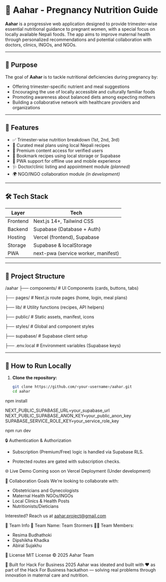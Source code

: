 # 🌸 Aahar - Pregnancy Nutrition Guide

**Aahar** is a progressive web application designed to provide trimester-wise essential nutritional guidance to pregnant women, with a special focus on locally available Nepali foods. The app aims to improve maternal health through personalized recommendations and potential collaboration with doctors, clinics, INGOs, and NGOs.

---

## 🧠 Purpose

The goal of **Aahar** is to tackle nutritional deficiencies during pregnancy by:
- Offering trimester-specific nutrient and meal suggestions
- Encouraging the use of locally accessible and culturally familiar foods
- Promoting awareness about balanced diets among expecting mothers
- Building a collaborative network with healthcare providers and organizations

---

## 🚀 Features

- ✅ Trimester-wise nutrition breakdown (1st, 2nd, 3rd)
- 🍲 Curated meal plans using local Nepali recipes
- 💬 Premium content access for verified users
- 🔖 Bookmark recipes using local storage or Supabase
- 📱 PWA support for offline use and mobile experience
- 🩺 Doctor/clinic listing and appointment module *(planned)*
- 🌍 NGO/INGO collaboration module *(in development)*

---

## 🛠 Tech Stack

| Layer      | Tech                        |
|------------|-----------------------------|
| Frontend   | Next.js 14+, Tailwind CSS   |
| Backend    | Supabase (Database + Auth)  |
| Hosting    | Vercel (frontend), Supabase |
| Storage    | Supabase & localStorage     |
| PWA        | next-pwa (service worker, manifest) |

---

## 📁 Project Structure
/aahar
├── components/ # UI Components (cards, buttons, tabs)

├── pages/ # Next.js route pages (home, login, meal plans)

├── lib/ # Utility functions (recipes, API helpers)

├── public/ # Static assets, manifest, icons

├── styles/ # Global and component styles

├── supabase/ # Supabase client setup

├── .env.local # Environment variables (Supabase keys)


---

## 🧪 How to Run Locally

1. **Clone the repository:**
   ```bash
   git clone https://github.com/<your-username>/aahar.git
   cd aahar
npm install

NEXT_PUBLIC_SUPABASE_URL=your_supabase_url
NEXT_PUBLIC_SUPABASE_ANON_KEY=your_public_anon_key
SUPABASE_SERVICE_ROLE_KEY=your_service_role_key

npm run dev

🔒 Authentication & Authorization

- Subscription (Premium/Free) logic is handled via Supabase RLS.

- Protected routes are gated with subscription checks.

🌐 Live Demo
Coming soon on Vercel Deployment (Under development)

🤝 Collaboration Goals
We're looking to collaborate with:

- Obstetricians and Gynecologists
- Maternal Health NGOs/INGOs
- Local Clinics & Health Posts
- Nutritionists/Dieticians

Interested? Reach us at aahar.project@gmail.com

 👥 Team Info
👑 Team Name: Team Stormers
🧑‍💻 Team Members:
- Resima Budhathoki
- Dipshikha Khadka
- Abiral Sujakhu

📝 License
MIT License © 2025 Aahar Team

🎯 Built for Hack For Business 2025
Aahar was ideated and built with ❤️ as part of the Hack For Business hackathon — solving real problems through innovation in maternal care and nutrition.



